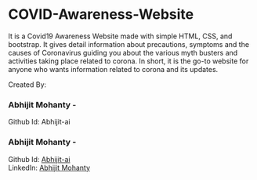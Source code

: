 # COVID-Awareness-Website
It is a Covid19 Awareness Website made with simple HTML, CSS, and bootstrap.
It gives detail information about precautions, symptoms and the causes of Coronavirus guiding you about the various myth busters 
and activities taking place related to corona.
In short, it is the go-to website for anyone who wants information related to corona and its updates.

Created By:

### Abhijit Mohanty -
Github Id: Abhijit-ai

### Abhijit Mohanty - 
Github Id: [Abhijit-ai](https://github.com/Abhijit-ai)\
LinkedIn: [Abhijit Mohanty](https://www.linkedin.com/in/abhijit-mohanty-2792411ba/)
